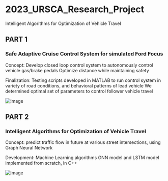 # 2023_URSCA_Research_Project
Intelligent Algorithms for Optimization of Vehicle Travel

## PART 1
### Safe Adaptive Cruise Control System for simulated Ford Focus

Concept: Develop closed loop control system to autonomously control vehicle gas/brake pedals
          Optimize distance while maintaining safety

Finalization: Testing scripts developed in MATLAB to run control system in variety of road conditions, and behavioral patterns of lead vehicle
              We determined optimal set of parameters to control follower vehicle travel
              
![image](https://github.com/Ayushsaha103/2023_URSCA_Research_Project/assets/71895904/ba8a1ac7-b010-45fa-9db8-126dd735334d)



## PART 2
### Intelligent Algorithms for Optimization of Vehicle Travel

Concept: predict traffic flow in future at various street intersections, using Graph Neural Network

Development: Machine Learning algorithms GNN model and LSTM model implemented from scratch, in C++

![image](https://github.com/Ayushsaha103/2023_URSCA_Research_Project/assets/71895904/28d81b0d-28db-4577-9522-abf0c9bc6109)
